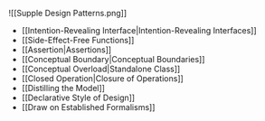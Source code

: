 ![[Supple Design Patterns.png]]

- [[Intention-Revealing Interface|Intention-Revealing Interfaces]]
- [[Side-Effect-Free Functions]]
- [[Assertion|Assertions]]
- [[Conceptual Boundary|Conceptual Boundaries]]
- [[Conceptual Overload|Standalone Class]]
- [[Closed Operation|Closure of Operations]]
- [[Distilling the Model]]
- [[Declarative Style of Design]]
- [[Draw on Established Formalisms]]
